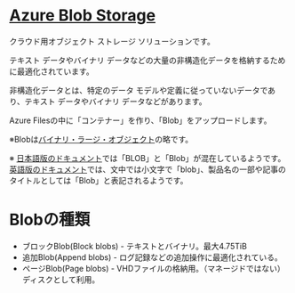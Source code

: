 # [Azure Blob Storage](https://docs.microsoft.com/ja-jp/azure/storage/blobs/storage-blobs-introduction)

クラウド用オブジェクト ストレージ ソリューションです。

テキスト データやバイナリ データなどの大量の非構造化データを格納するために最適化されています。

非構造化データとは、特定のデータ モデルや定義に従っていないデータであり、テキスト データやバイナリ データなどがあります。

Azure Filesの中に「コンテナー」を作り、「Blob」をアップロードします。

※Blobは[バイナリ・ラージ・オブジェクト](https://ja.wikipedia.org/wiki/%E3%83%90%E3%82%A4%E3%83%8A%E3%83%AA%E3%83%BB%E3%83%A9%E3%83%BC%E3%82%B8%E3%83%BB%E3%82%AA%E3%83%96%E3%82%B8%E3%82%A7%E3%82%AF%E3%83%88)の略です。

※ [日本語版のドキュメント](https://docs.microsoft.com/ja-jp/rest/api/storageservices/understanding-block-blobs--append-blobs--and-page-blobs)では「BLOB」と「Blob」が混在しているようです。[英語版のドキュメント](https://docs.microsoft.com/en-us/rest/api/storageservices/understanding-block-blobs--append-blobs--and-page-blobs)では、文中では小文字で「blob」、製品名の一部や記事のタイトルとしては「Blob」と表記されるようです。

# Blobの種類

- ブロックBlob(Block blobs) - テキストとバイナリ。最大4.75TiB
- 追加Blob(Append blobs) - ログ記録などの追加操作に最適化されている。
- ページBlob(Page blobs) - VHDファイルの格納用。（マネージドではない）ディスクとして利用。
